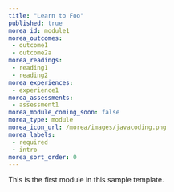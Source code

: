 ```yaml
---
title: "Learn to Foo"
published: true
morea_id: module1
morea_outcomes:
 - outcome1
 - outcome2a
morea_readings:
 - reading1
 - reading2
morea_experiences:
 - experience1
morea_assessments:
 - assessment1
morea_module_coming_soon: false
morea_type: module
morea_icon_url: /morea/images/javacoding.png
morea_labels:
 - required
 - intro
morea_sort_order: 0
---
```


This is the first module in this sample template.
